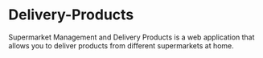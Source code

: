 # Delivery-Products
Supermarket Management and Delivery Products is a web application that allows you to deliver products from different supermarkets at home.
